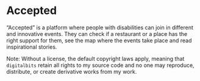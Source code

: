 # Accepted
“Accepted” is a platform where people with disabilities can join in different and innovative events. They can check if a restaurant or a place has the right support for them, see the map where the events take place and read inspirational stories.

Note: Without a license, the default copyright laws apply, meaning that `digitalbits` retain all rights to my source code and no one may reproduce, distribute, or create derivative works from my work.
